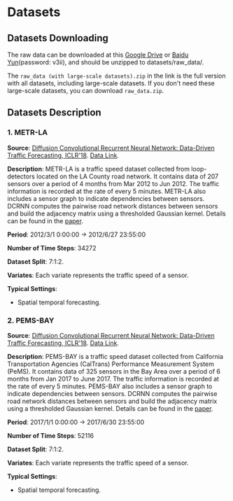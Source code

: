 # Datasets

## Datasets Downloading

The raw data can be downloaded at this [Google Drive](https://drive.google.com/drive/folders/14EJVODCU48fGK0FkyeVom_9lETh80Yjp) or [Baidu Yun](https://pan.baidu.com/s/11d_am76_orMTV2vNejmuyg?pwd=v3ii)(password: v3ii), and should be unzipped to datasets/raw_data/.

The `raw_data (with large-scale datasets).zip` in the link is the full version with all datasets, including large-scale datasets. If you don't need these large-scale datasets, you can download `raw_data.zip`.

## Datasets Description

### 1. METR-LA

**Source**: [Diffusion Convolutional Recurrent Neural Network: Data-Driven Traffic Forecasting, ICLR'18](https://github.com/liyaguang/DCRNN). [Data Link](https://github.com/liyaguang/DCRNN).

**Description**: METR-LA is a traffic speed dataset collected from loop-detectors located on the LA County road network. It contains data of 207 sensors over a period of 4 months from Mar 2012 to Jun 2012. The traffic information is recorded at the rate of every 5 minutes. METR-LA also includes a sensor graph to indicate dependencies between sensors. DCRNN computes the pairwise road network distances between sensors and build the adjacency matrix using a thresholded Gaussian kernel. Details can be found in the [paper](https://arxiv.org/pdf/1707.01926.pdf).

**Period**: 2012/3/1 0:00:00 -> 2012/6/27 23:55:00

**Number of Time Steps**: 34272

**Dataset Split**: 7:1:2.

**Variates**: Each variate represents the traffic speed of a sensor.

**Typical Settings**:

- Spatial temporal forecasting.

### 2. PEMS-BAY

**Source**: [Diffusion Convolutional Recurrent Neural Network: Data-Driven Traffic Forecasting, ICLR'18](https://github.com/liyaguang/DCRNN). [Data Link](https://github.com/liyaguang/DCRNN).

**Description**: PEMS-BAY is a traffic speed dataset collected from California Transportation Agencies (CalTrans) Performance Measurement System (PeMS). It contains data of 325 sensors in the Bay Area over a period of 6 months from Jan 2017 to June 2017. The traffic information is recorded at the rate of every 5 minutes. PEMS-BAY also includes a sensor graph to indicate dependencies between sensors. DCRNN computes the pairwise road network distances between sensors and build the adjacency matrix using a thresholded Gaussian kernel. Details can be found in the [paper](https://arxiv.org/pdf/1707.01926.pdf).

**Period**: 2017/1/1 0:00:00 -> 2017/6/30 23:55:00

**Number of Time Steps**: 52116

**Dataset Split**: 7:1:2.

**Variates**: Each variate represents the traffic speed of a sensor.

**Typical Settings**:

-  Spatial temporal forecasting.
